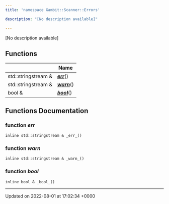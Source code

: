 ```yaml
---
title: 'namespace Gambit::Scanner::Errors'

description: "[No description available]"

---
```







[No description available]

## Functions

|                | Name           |
| -------------- | -------------- |
| std::stringstream & | **[_err_](/documentation/code/namespaces/namespacegambit_1_1scanner_1_1errors/#function--err-)**() |
| std::stringstream & | **[_warn_](/documentation/code/namespaces/namespacegambit_1_1scanner_1_1errors/#function--warn-)**() |
| bool & | **[_bool_](/documentation/code/namespaces/namespacegambit_1_1scanner_1_1errors/#function--bool-)**() |


## Functions Documentation

### function _err_

```
inline std::stringstream & _err_()
```


### function _warn_

```
inline std::stringstream & _warn_()
```


### function _bool_

```
inline bool & _bool_()
```






-------------------------------

Updated on 2022-08-01 at 17:02:34 +0000